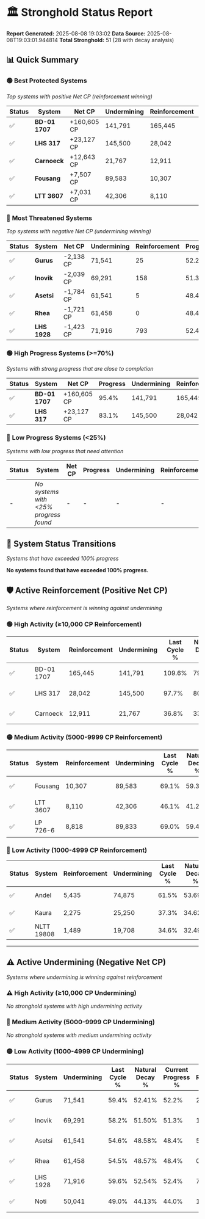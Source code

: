 # 🏛️ Stronghold Status Report

**Report Generated:** 2025-08-08 19:03:02
**Data Source:** 2025-08-08T19:03:01.944814
**Total Stronghold:** 51 (28 with decay analysis)

## 📊 Quick Summary

### 🟢 **Best Protected Systems**
*Top systems with positive Net CP (reinforcement winning)*

| Status | System | Net CP | Undermining | Reinforcement | Progress |
|--------|--------|--------|-------------|---------------|----------|
| ✅ | **BD-01 1707** | +160,605 CP | 141,791 | 165,445 | 95.4% |
| ✅ | **LHS 317** | +23,127 CP | 145,500 | 28,042 | 83.1% |
| ✅ | **Carnoeck** | +12,643 CP | 21,767 | 12,911 | 34.6% |
| ✅ | **Fousang** | +7,507 CP | 89,583 | 10,307 | 60.1% |
| ✅ | **LTT 3607** | +7,031 CP | 42,306 | 8,110 | 41.9% |

### 🔴 **Most Threatened Systems**
*Top systems with negative Net CP (undermining winning)*

| Status | System | Net CP | Undermining | Reinforcement | Progress |
|--------|--------|--------|-------------|---------------|----------|
| ✅ | **Gurus** | -2,138 CP | 71,541 | 25 | 52.2% |
| ✅ | **Inovik** | -2,039 CP | 69,291 | 158 | 51.3% |
| ✅ | **Asetsi** | -1,784 CP | 61,541 | 5 | 48.4% |
| ✅ | **Rhea** | -1,721 CP | 61,458 | 0 | 48.4% |
| ✅ | **LHS 1928** | -1,423 CP | 71,916 | 793 | 52.4% |

### 🟢 **High Progress Systems (>=70%)**
*Systems with strong progress that are close to completion*

| Status | System | Net CP | Progress | Undermining | Reinforcement |
|--------|--------|--------|----------|-------------|---------------|
| ✅ | **BD-01 1707** | +160,605 CP | 95.4% | 141,791 | 165,445 |
| ✅ | **LHS 317** | +23,127 CP | 83.1% | 145,500 | 28,042 |

### 🔴 **Low Progress Systems (<25%)**
*Systems with low progress that need attention*

| Status | System | Net CP | Progress | Undermining | Reinforcement |
|--------|--------|--------|----------|-------------|---------------|
| - | *No systems with <25% progress found* | - | - | - | - |
## 🔄 System Status Transitions
*Systems that have exceeded 100% progress*

**No systems found that have exceeded 100% progress.**

## 🛡️ Active Reinforcement (Positive Net CP)
*Systems where reinforcement is winning against undermining*

### 🟢 High Activity (≥10,000 CP Reinforcement)

| Status | System | Reinforcement | Undermining | Last Cycle % | Natural Decay % | Current Progress % | Current CP | Net CP | Activity |
|--------|--------|---------------|-------------|--------------|-----------------|-------------------|------------|--------|----------|
| ✅ | BD-01 1707 | 165,445 | 141,791 | 109.6% | 79.34% | 95.4% | 954,000 | +160,605 | 🟢 High Reinforcement |
| ✅ | LHS 317 | 28,042 | 145,500 | 97.7% | 80.79% | 83.1% | 831,000 | +23,127 | 🟢 High Reinforcement |
| ✅ | Carnoeck | 12,911 | 21,767 | 36.8% | 33.34% | 34.6% | 346,000 | +12,643 | 🟢 High Reinforcement |

### 🟡 Medium Activity (5000-9999 CP Reinforcement)

| Status | System | Reinforcement | Undermining | Last Cycle % | Natural Decay % | Current Progress % | Current CP | Net CP | Activity |
|--------|--------|---------------|-------------|--------------|-----------------|-------------------|------------|--------|----------|
| ✅ | Fousang | 10,307 | 89,583 | 69.1% | 59.35% | 60.1% | 601,000 | +7,507 | 🟡 Medium Reinforcement |
| ✅ | LTT 3607 | 8,110 | 42,306 | 46.1% | 41.20% | 41.9% | 419,000 | +7,031 | 🟡 Medium Reinforcement |
| ✅ | LP 726-6 | 8,818 | 89,833 | 69.0% | 59.41% | 60.0% | 600,000 | +5,917 | 🟡 Medium Reinforcement |

### 🔴 Low Activity (1000-4999 CP Reinforcement)

| Status | System | Reinforcement | Undermining | Last Cycle % | Natural Decay % | Current Progress % | Current CP | Net CP | Activity |
|--------|--------|---------------|-------------|--------------|-----------------|-------------------|------------|--------|----------|
| ✅ | Andel | 5,435 | 74,875 | 61.5% | 53.69% | 54.0% | 540,000 | +3,132 | 🔵 Low Reinforcement |
| ✅ | Kaura | 2,275 | 25,250 | 37.3% | 34.62% | 34.8% | 348,000 | +1,758 | 🔵 Low Reinforcement |
| ✅ | NLTT 19808 | 1,489 | 19,708 | 34.6% | 32.49% | 32.6% | 326,000 | +1,146 | 🔵 Low Reinforcement |


---

## ⚠️ Active Undermining (Negative Net CP)
*Systems where undermining is winning against reinforcement*

### ⚠️ High Activity (≥10,000 CP Undermining)

*No stronghold systems with high undermining activity*

### 🔶 Medium Activity (5000-9999 CP Undermining)

*No stronghold systems with medium undermining activity*

### 🟡 Low Activity (1000-4999 CP Undermining)

| Status | System | Undermining | Last Cycle % | Natural Decay % | Current Progress % | Reinforcement | Current CP | Net CP | Activity |
|--------|--------|-------------|--------------|-----------------|-------------------|---------------|------------|--------|----------|
| ✅ | Gurus | 71,541 | 59.4% | 52.41% | 52.2% | 25 | 522,000 | -2,138 | 🟡 Low Undermining |
| ✅ | Inovik | 69,291 | 58.2% | 51.50% | 51.3% | 158 | 513,000 | -2,039 | 🟡 Low Undermining |
| ✅ | Asetsi | 61,541 | 54.6% | 48.58% | 48.4% | 5 | 484,000 | -1,784 | 🟡 Low Undermining |
| ✅ | Rhea | 61,458 | 54.5% | 48.57% | 48.4% | 0 | 484,000 | -1,721 | 🟡 Low Undermining |
| ✅ | LHS 1928 | 71,916 | 59.6% | 52.54% | 52.4% | 793 | 524,000 | -1,423 | 🟡 Low Undermining |
| ✅ | Noti | 50,041 | 49.0% | 44.13% | 44.0% | 143 | 440,000 | -1,308 | 🟡 Low Undermining |
